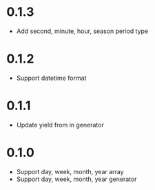 # 0.1.3
- Add second, minute, hour, season period type

# 0.1.2
- Support datetime format

# 0.1.1
- Update yield from in generator

# 0.1.0
- Support day, week, month, year array
- Support day, week, month, year generator
